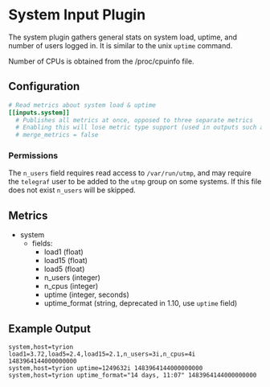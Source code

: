 # System Input Plugin

The system plugin gathers general stats on system load, uptime,
and number of users logged in. It is similar to the unix `uptime` command.

Number of CPUs is obtained from the /proc/cpuinfo file.

## Configuration

```toml @sample.conf
# Read metrics about system load & uptime
[[inputs.system]]
  # Publishes all metrics at once, opposed to three separate metrics
  # Enabling this will lose metric type support (used in outputs such as prometheus)
  # merge_metrics = false
```

### Permissions

The `n_users` field requires read access to `/var/run/utmp`, and may require the
`telegraf` user to be added to the `utmp` group on some systems. If this file
does not exist `n_users` will be skipped.

## Metrics

- system
  - fields:
    - load1 (float)
    - load15 (float)
    - load5 (float)
    - n_users (integer)
    - n_cpus (integer)
    - uptime (integer, seconds)
    - uptime_format (string, deprecated in 1.10, use `uptime` field)

## Example Output

```shell
system,host=tyrion load1=3.72,load5=2.4,load15=2.1,n_users=3i,n_cpus=4i 1483964144000000000
system,host=tyrion uptime=1249632i 1483964144000000000
system,host=tyrion uptime_format="14 days, 11:07" 1483964144000000000
```
